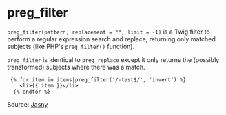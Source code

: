 # preg_filter

`preg_filter(pattern, replacement = "", limit = -1)` is a Twig filter to perform a regular expression search and
replace, returning only matched subjects (like PHP's `preg_filter()` function).

`preg_filter` is identical to `preg_replace` except it only returns the (possibly transformed) subjects where there was
a match.

```twig
 {% for item in items|preg_filter('/-test$/', 'invert') %}
    <li>{{ item }}</li>
  {% endfor %}
```

Source: [Jasny](https://github.com/jasny/twig-extensions)
